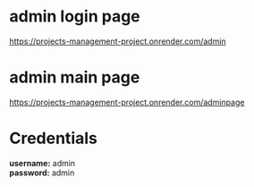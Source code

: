 # admin login page
<a>https://projects-management-project.onrender.com/admin<a>

# admin main page
<a>https://projects-management-project.onrender.com/adminpage<a>

# Credentials
<b>username:</b> admin <br>
<b>password:</b> admin

